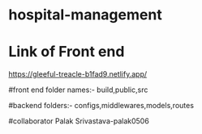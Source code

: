 # hospital-management



# Link of Front end
https://gleeful-treacle-b1fad9.netlify.app/

#front end folder names:- build,public,src

#backend folders:- configs,middlewares,models,routes



#collaborator 
Palak Srivastava-palak0506
